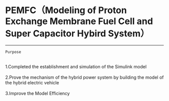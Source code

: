 
# PEMFC（Modeling of Proton Exchange Membrane Fuel Cell and Super Capacitor Hybird System）
-----------------------------------------------------------------------------------------
    Purpose
<br>
        1.Completed the establishment and simulation of the Simulink model
<br>
<br>
        2.Prove the mechanism of the hybrid power system by building the model of the hybrid electric vehicle
<br>
<br>
        3.Improve the Model Efficiency <br>  
